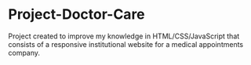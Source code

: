 # Project-Doctor-Care
Project created to improve my knowledge in HTML/CSS/JavaScript that consists of a responsive institutional website for a medical appointments company.
